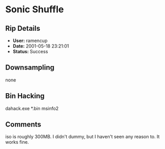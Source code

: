 # Sonic Shuffle

## Rip Details

- **User:** ramencup
- **Date:** 2001-05-18 23:21:01
- **Status:** Success

## Downsampling

none

## Bin Hacking

dahack.exe *.bin msinfo2

## Comments

iso is roughly 300MB.  I didn't dummy, but I haven't seen any reason to.  It works fine.

